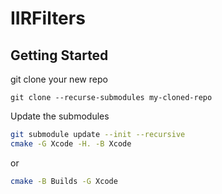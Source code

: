 # IIRFilters

## Getting Started
git clone your new repo

```
git clone --recurse-submodules my-cloned-repo
```

Update the submodules
```sh
git submodule update --init --recursive
cmake -G Xcode -H. -B Xcode
````

or
```sh
cmake -B Builds -G Xcode
````
